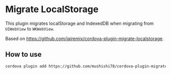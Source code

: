 # Migrate LocalStorage

This plugin migrates localStorage and IndexedDB when migrating from `UIWebView` to `WKWebView`.

Based on https://github.com/jairemix/cordova-plugin-migrate-localstorage.

## How to use

```sh
cordova plugin add https://github.com/mushishi78/cordova-plugin-migrate-localstorage
```
